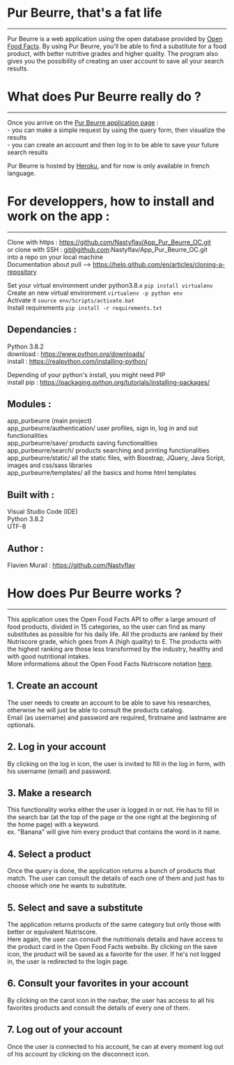 # Pur Beurre, that's a fat life
----------------
Pur Beurre is a web application using the open database provided by [Open Food Facts](https://world.openfoodfacts.org/).
By using Pur Beurre, you'll be able to find a substitute for a food product, with better nutritive grades and higher 
quality. The program also gives you the possibility of creating an user account to save all your search results.


# What does Pur Beurre really do ?
----------------
Once you arrive on the [Pur Beurre application page](https://gp-bot-app.herokuapp.com/) :\
	- you can make a simple request by using the query form, then visualize the results \
	- you can create an account and then log in to be able to save your future search results

Pur Beurre is hosted by [Heroku](https://www.heroku.com/), and for now is only available in french language.	

# For developpers, how to install and work on the app :
--------------
Clone with https : https://github.com/Nastyflav/App_Pur_Beurre_OC.git \
or clone with SSH : git@github.com:Nastyflav/App_Pur_Beurre_OC.git \
into a repo on your local machine \
Documentation about pull --> https://help.github.com/en/articles/cloning-a-repository 

Set your virtual environment under python3.8.x `pip install virtualenv`\
Create an new virtual environment `virtualenv -p python env`\
Activate it `source env/Scripts/activate.bat`\
Install requirements `pip install -r requirements.txt`

## Dependancies :

Python 3.8.2 \
download : https://www.python.org/downloads/ \
install : https://realpython.com/installing-python/ 

Depending of your python's install, you might need PIP\
install pip : https://packaging.python.org/tutorials/installing-packages/

## Modules :

app_purbeurre (main project)\
app_purbeurre/authentication/ user profiles, sign in, log in and out functionalities\
app_purbeurre/save/ products saving functionalities\
app_purbeurre/search/ products searching and printing functionalities\
app_purbeurre/static/ all the static files, with Boostrap, JQuery, Java Script, images and css/sass libraries\
app_purbeurre/templates/ all the basics and home html templates

## Built with :

Visual Studio Code (IDE)\
Python 3.8.2\
UTF-8

## Author :

Flavien Murail : https://github.com/Nastyflav


# How does Pur Beurre works ?
----------------

This application uses the Open Food Facts API to offer a large amount of food products, divided in 15 categories, so the user can find as many substitutes as possible for his daily life.
All the products are ranked by their Nutriscore grade, which goes from A (high quality) to E. The products with the highest ranking are those less transformed by the industry, healthy and with good nutritional intakes.\
More informations about the Open Food Facts Nutriscore notation [here](https://fr.openfoodfacts.org/nutriscore).

## 1. Create an account

The user needs to create an account to be able to save his researches, otherwise he will just be able to consult the products catalog.\
Email (as username) and password are required, firstname and lastname are optionals.

## 2. Log in your account

By clicking on the log in icon, the user is invited to fill in the log in form, with his username (email) and password.

## 3. Make a research

This functionality works either the user is logged in or not. He has to fill in the search bar (at the top of the page or the one right at the beginning of the home page) with a keyword.\
ex. "Banana" will give him every product that contains the word in it name.

## 4. Select a product

Once the query is done, the application returns a bunch of products that match. The user can consult the details of each one of them and just has to choose which one he wants to substitute.

## 5. Select and save a substitute

The application returns products of the same category but only those with better or equivalent Nutriscore.\
Here again, the user can consult the nutritionals details and have access to the product card in the Open Food Facts website.
By clicking on the save icon, the product will be saved as a favorite for the user. If he's not logged in, the user is redirected to the login page.

## 6. Consult your favorites in your account

By clicking on the carot icon in the navbar, the user has access to all his favorites products and consult the details of every one of them.

## 7. Log out of your account
Once the user is connected to his account, he can at every moment log out of his account by clicking on the disconnect icon.